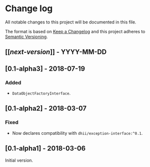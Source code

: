 # Change log
All notable changes to this project will be documented in this file.

The format is based on [Keep a Changelog](http://keepachangelog.com/)
and this project adheres to [Semantic Versioning](http://semver.org/).

## [[*next-version*]] - YYYY-MM-DD

## [0.1-alpha3] - 2018-07-19
### Added
- `DataObjectFactoryInterface`.

## [0.1-alpha2] - 2018-03-07
### Fixed
- Now declares compatibility with `dhii/exception-interface:^0.1`.

## [0.1-alpha1] - 2018-03-06
Initial version.
